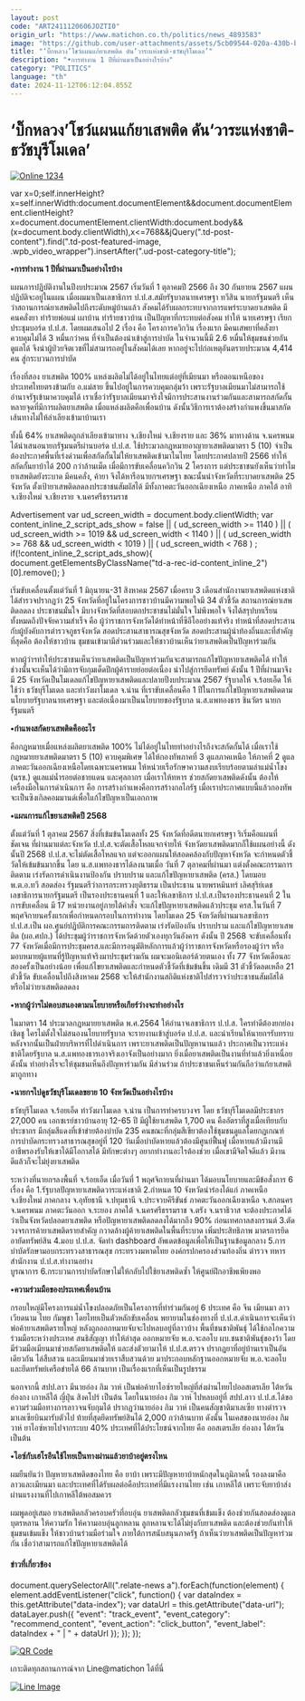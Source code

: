 ```yaml
---
layout: post
code: "ART2411120606JOZTI0"
origin_url: "https://www.matichon.co.th/politics/news_4893583"
image: "https://github.com/user-attachments/assets/5cb09544-020a-430b-bd29-9a3985bffdc8"
title: "‘บิ๊กหลวง’โชว์แผนแก้ยาเสพติด ดัน‘วาระแห่งชาติ-ธวัชบุรีโมเดล’"
description: "•การทำงาน 1 ปีที่ผ่านมาเป็นอย่างไรบ้าง"
category: "POLITICS"
language: "th"
date: 2024-11-12T06:12:04.855Z
---
```


# ‘บิ๊กหลวง’โชว์แผนแก้ยาเสพติด ดัน‘วาระแห่งชาติ-ธวัชบุรีโมเดล’

[![](https://www.matichon.co.th/wp-content/uploads/2024/11/Online-1234.jpg "Online 1234")](https://www.matichon.co.th/wp-content/uploads/2024/11/Online-1234.jpg)

var x=0;self.innerHeight?x=self.innerWidth:document.documentElement&&document.documentElement.clientHeight?x=document.documentElement.clientWidth:document.body&&(x=document.body.clientWidth),x<=768&&jQuery(".td-post-content").find(".td-post-featured-image, .wpb\_video\_wrapper").insertAfter(".ud-post-category-title");

**•การทำงาน 1 ปีที่ผ่านมาเป็นอย่างไรบ้าง**

แผนการปฏิบัติงานในปีงบประมาณ 2567 เริ่มวันที่ 1 ตุลาคมปี 2566 ถึง 30 กันยายน 2567 แผนปฏิบัติจะอยู่ในแผน เมื่อผมมาเป็นเลขาธิการ ป.ป.ส.สมัยรัฐบาลนายเศรษฐา ทวีสิน นายกรัฐมนตรี เห็นว่าสถานการณ์ยาเสพติดไปถึงระดับหมู่บ้านแล้ว สังคมได้รับผลกระทบจากการแพร่ระบาดยาเสพติด มีคนคลั่งยา ทำร้ายพ่อแม่ เผาบ้าน ทำร้ายชาวบ้าน เป็นปัญหาที่กระทบต่อสังคม ทำให้ นายเศรษฐา เรียกประชุมบอร์ด ป.ป.ส. โดยผมเสนอไป 2 เรื่อง คือ โครงการควิกวิน เรื่องแรก มีคนเสพยาที่คลั่งยาควบคุมไม่ได้ 3 หมื่นกว่าคน ที่จำเป็นต้องนำเข้าสู่การบำบัด ในจำนวนนี้มี 2.6 หมื่นให้ชุมชนช่วยกันดูแลได้ จึงนำผู้ป่วยจิตเวชที่ไม่สามารถอยู่ในสังคมได้เลย หากอยู่จะไปก่อเหตุอันตรายประมาณ 4,414 คน สู่กระบวนการบำบัด

เรื่องที่สอง ยาเสพติด 100% แหล่งผลิตไม่ได้อยู่ในไทยแต่อยู่ที่เมียนมา หรือตอนเหนือของประเทศไทยตรงข้ามกับ อ.แม่สาย ขึ้นไปอยู่ในการควบคุมกลุ่มว้า เพราะรัฐบาลเมียนมาไม่สามารถใช้อำนาจรัฐเข้ามาควบคุมได้ เราเชื่อว่ารัฐบาลเมียนมาจริงใจมีการประสานงานร่วมกันและสามารถสกัดกั้นหลายจุดที่มีการผลิตยาเสพติด เมื่อแหล่งผลิตคือเพื่อนบ้าน ดังนั้นวิธีการเราต้องสร้างกำแพงขึ้นมาสกัดเส้นทางไม่ให้ลำเลียงเข้ามาบ้านเรา

ทั้งนี้ 64% ยาเสพติดถูกลำเลียงเข้ามาทาง จ.เชียงใหม่ จ.เชียงราย และ 36% มาทางด้าน จ.นครพนม ได้นำเสนอนายกรัฐมนตรีผ่านบอร์ด ป.ป.ส. ใช้ประมวลกฎหมายอาญายาเสพติดมาตรา 5 (10) จำเป็นต้องประกาศพื้นที่เร่งด่วนเพื่อสกัดกั้นไม่ให้ยาเสพติดเข้ามาในไทย โดยประกาศปลายปี 2566 ทำให้สกัดกั้นยาบ้าได้ 200 กว่าล้านเม็ด เมื่อมีการขับเคลื่อนควิกวิน 2 โครงการ แต่ประชาชนยังเห็นว่าทำไมยาเสพติดยังระบาด มีคนคลั่ง, ค้ายา จึงได้หารือนายกฯเศรษฐา ขณะนั้นนำจังหวัดที่ระบาดยาเสพติด 25 จังหวัด ตั้งเป้ายาเสพติดลดลงประชาชนสัมผัสได้ มีทั้งภาคตะวันออกเฉียงเหนือ ภาคเหนือ ภาคใต้ อาทิ จ.เชียงใหม่ จ.เชียงราย จ.นครศรีธรรมราช

Advertisement var ud\_screen\_width = document.body.clientWidth; var content\_inline\_2\_script\_ads\_show = false || ( ud\_screen\_width >= 1140 ) || ( ud\_screen\_width >= 1019 && ud\_screen\_width < 1140 ) || ( ud\_screen\_width >= 768 && ud\_screen\_width < 1019 ) || ( ud\_screen\_width < 768 ) ; if(!content\_inline\_2\_script\_ads\_show){ document.getElementsByClassName("td-a-rec-id-content\_inline\_2")\[0\].remove(); }

เริ่มขับเคลื่อนตั้งแต่วันที่ 1 มิถุนายน-31 สิงหาคม 2567 เมื่อครบ 3 เดือนสำนักงานยาเสพติดแห่งชาติได้สำรวจปรากฏว่า 25 จังหวัดที่อยู่ในโครงการชาวบ้านมีความพอใจมี 34 ตัวชี้วัด สถานการณ์ยาเสพติดลดลง ประชาชนมั่นใจ มีบางจังหวัดที่สอบตกประชาชนไม่มั่นใจ ไม่พึงพอใจ จึงได้สรุปบทเรียนทั้งหมดถึงปัจจัยความสำเร็จ คือ ผู้ว่าราชการจังหวัดได้ทำหน้าที่ซีอีโออย่างแท้จริง ทำหน้าที่สอดประสานกับผู้บังคับการตํารวจภูธรจังหวัด สอดประสานสาธารณสุขจังหวัด สอดประสานผู้นำท้องถิ่นและที่สำคัญที่สุดคือ ต้องให้ชาวบ้าน ชุมชนเข้ามามีส่วนร่วมและให้ชาวบ้านเห็นว่ายาเสพติดเป็นปัญหาร่วมกัน

หากผู้ว่าฯทำให้ประชาชนเห็นว่ายาเสพติดเป็นปัญหาร่วมกันจะสามารถแก้ไขปัญหายาเสพติดได้ ทำให้ช่วงนั้นจะเห็นได้ว่ามีการจับกุมเด็ดปีกผู้ค้ารายย่อยต่อเนื่อง นำไปสู่การยึดทรัพย์ ดังนั้น 1 ปีที่ผ่านมาจึงมี 25 จังหวัดเป็นโมเดลแก้ไขปัญหายาเสพติดและปลายปีงบประมาณ 2567 รัฐบาลให้ จ.ร้อยเอ็ด ให้ใช้ว่า ธวัชบุรีโมเดล และท่าวังผาโมเดล จ.น่าน ที่เราขับเคลื่อนคือ 1 ปีในการแก้ไขปัญหายาเสพติดตามนโยบายรัฐบาลนายเศรษฐา และต่อเนื่องมาเป็นนโยบายของรัฐบาล น.ส.แพทองธาร ชินวัตร นายกรัฐมนตรี

**•กำแพงสกัดยาเสพติดคืออะไร**

คือกฎหมายเมื่อแหล่งผลิตยาเสพติด 100% ไม่ได้อยู่ในไทยทำอย่างไรถึงจะสกัดกั้นได้ เมื่อเราใช้กฎหมายยาเสพติดมาตรา 5 (10) ควบคุมพิเศษ ได้ให้กองทัพภาคที่ 3 ดูแลภาคเหนือ ให้ภาคที่ 2 ดูแลภาคตะวันออกเฉียงเหนือโดยเฉพาะนครพนม ให้หน่วยเรือรักษาความสงบเรียบร้อยตามลำแม่น้ำโขง (นรข.) ดูแลแม่น้ำรอยต่อชายแดน และศุลกากร เมื่อเราให้ทหาร ช่วยสกัดยาเสพติดดังนั้น ต้องให้เครื่องมือในการดำเนินการ คือ การสร้างกำแพงคือการสร้างกลไกรัฐ เมื่อเราประกาศแบบนี้แล้วกองทัพจะเป็นซิงเกิลคอมมานด์เพื่อใแก้ไขปัญหาเป็นเอกภาพ

**•แผนการแก้ไขยาเสพติดปี 2568**

ตั้งแต่วันที่ 1 ตุลาคม 2567 สิ่งที่เข้มข้นโมเดลทั้ง 25 จังหวัดที่อดีตนายกเศรษฐา ริเริ่มคือแผนที่ชัดเจน ที่ผ่านมาแต่ละจังหวัด ป.ป.ส.จะตัดเสื้อโหลแจกจ่ายให้ จังหวัดยาเสพติดมากก็ใช้แผนอย่างนี้ ดังนั้นปี 2568 ป.ป.ส.จะไม่ตัดเสื้อโหลแจก แต่จะออกแผนให้สอดคล้องกับปัญหาจังหวัด จะกำหนดตัวชี้วัดให้เข้มข้นมากขึ้น โดย น.ส.แพทองธารได้ลงนามเมื่อ วันที่ 7 ตุลาคมที่ผ่านมา แต่งตั้งคณะกรรมการติดตาม เร่งรัดการดำเนินงานป้องกัน ปราบปราม และแก้ไขปัญหายาเสพติด (ครส.) โดยมอบ พ.ต.อ.ทวี สอดส่อง รัฐมนตรีว่าการกระทรวงยุติธรรม เป็นประธาน นายพรหมินทร์ เลิศสุริย์เดช เลขาธิการนายกรัฐมนตรี เป็นรองประธานคนที่ 1 และให้เลขาธิการ ป.ป.ส.เป็นรองประธานคนที่ 2 ในการขับเคลื่อน มี 17 หน่วยงานอยู่ภายใต้คำสั่ง จะแก้ไขปัญหายาเสพติดแล้วประชุม ครส.ในวันที่ 7 พฤศจิกายนครั้งแรกเพื่อกำหนดกรอบในการทำงาน โดยโมเดล 25 จังหวัดที่ผ่านมาเลขาธิการ ป.ป.ส.เป็น ผอ.ศูนย์ปฏิบัติการคณะกรรมการติดตาม เร่งรัดป้องกัน ปราบปราม และแก้ไขปัญหายาเสพติด (ผอ.ศปก.) ได้ประชุมผู้ว่าราชการจังหวัดด้วยตัวเองทุกวันอังคาร ดังนั้น ปี 2568 จะขับเคลื่อนทั้ง 77 จังหวัดเมื่อมีการประชุมครส.และมีการอนุมัติหลักการแล้วผู้ว่าราชการจังหวัดหรือรองผู้ว่าฯ หรือมอบหมายผู้แทนที่รู้ปัญหาแท้จริงมาประชุมร่วมกัน ผมจะมอนิเตอร์ด้วยตนเอง ทั้ง 77 จังหวัดเดือนละสองครั้งเป็นอย่างน้อย เพื่อแก้ไขยาเสพติดและกำหนดตัวชี้วัดที่เข้มข้นขึ้น เดิมมี 31 ตัวชี้วัดลดเหลือ 21 ตัวชี้วัด ขับเคลื่อนไปถึงสิงหาคม 2568 จะให้สำนักงานสถิติแห่งชาติไปสำรวจว่าประชาชนสัมผัสได้หรือไม่ว่ายาเสพติดลดลง

**•หากผู้ว่าฯไม่ตอบสนองตามนโยบายหรือเกียร์ว่างจะทำอย่างไร**

ในมาตรา 14 ประมวลกฎหมายยาเสพติด พ.ศ.2564 ให้อำนาจเลขาธิการ ป.ป.ส. ใครทำดีต้องยกย่องเชิดชู ใครไม่ตั้งใจไม่สนองนโยบายรัฐบาล จะรายงานเข้าสู่บอร์ด ป.ป.ส. และนำเรียนให้นายกฯรับทราบ หลังจากนั้นเป็นฝ่ายบริหารที่ไปดำเนินการ เพราะยาเสพติดเป็นปัญหานานแล้ว ประกาศเป็นวาระแห่งชาติโดยรัฐบาล น.ส.แพทองธารเอาจริงเอาจังเป็นอย่างมาก ยิ่งเมื่อยาเสพติดเป็นงานที่ทำแล้วยิ่งเหนื่อย ดังนั้น ทำอย่างไรจะให้ชุมชนเห็นถึงปัญหาร่วมกัน มีส่วนร่วม ถ้าประชาชนเห็นร่วมกันถือว่าแก้ยาเสพติมาถูกทาง

**•นายกฯไปดูธวัชบุรีโมเดลขยาย 10 จังหวัดเป็นอย่างไรบ้าง**

ธวัชบุรีโมเดล จ.ร้อยเอ็ด ท่าวังผาโมเดล จ.น่าน เป็นการทำครบวงจร โดย ธวัชบุรีโมเดลมีประชากร 27,000 คน เอกซเรย์ชาวบ้านอายุ 12-65 ปี มีผู้ใช้ยาเสพติด 1,700 คน คืออัตราที่สูงเมื่อเทียบกับประชากร มีกลุ่มสีแดงที่เข้าข่ายต้องบำบัด 235 คนขณะที่กลุ่มสีเขียวต้องใช้ชุมชนดูแลโดยกฎเกณฑ์ การบำบัดกระทรวงสาธารณสุขอยู่ที่ 120 วันเมื่อบำบัดหายแล้วต้องมีศูนย์ฟื้นฟู เมื่อหายแล้วมีงานมีอาชีพรองรับให้เขาได้มีโอกาสได้ มีทักษะต่างๆ อยากทำงานอะไรต้องช่วย เมื่อเขามีจิตใจดีแล้ว มีงานดีแล้วก็จะไม่ยุ่งยาเสพติด

ระหว่างที่นายกฯลงพื้นที่ จ.ร้อยเอ็ด เมื่อวันที่ 1 พฤศจิกายนที่ผ่านมา ได้มอบนโยบายและมีข้อสั่งการ 6 เรื่อง คือ 1.รัฐบาลปัญหายาเสพติดวาระแห่งชาติ 2.กำหนด 10 จังหวัดนำร่องได้แก่ ภาคเหนือ จ.เชียงใหม่ ภาคกลาง จ.อุทัยธานี จ.ปทุมธานี จ.ประจวบคีรีขันธ์ ภาคตะวันออกเฉียงเหนือ จ.สกลนคร จ.นครพนม ภาคตะวันออก จ.ระยอง ภาคใต้ จ.นครศรีธรรมราช จ.ตรัง จ.นราธิวาส จะต้องประกาศได้ว่าเป็นจังหวัดปลอดยาเสพติด หรือปัญหายาเสพติดลดลงได้มากถึง 90% ก่อนเทศกาลสงกรานต์ 3.ตัดวงจรการค้ายาเสพติดรายสำคัญ กวาดล้างผู้ค้ายาเสพติดในพื้นที่ระบาด เพิ่มประสิทธิภาพ มาตรการยึดอายัดทรัพย์สิน 4.มอบ ป.ป.ส. จัดทำ dashboard อัพเดตข้อมูลเพื่อให้เป็นฐานข้อมูลกลาง 5.การบำบัดรักษามอบกระทรวงสาธารณสุข กระทรวงมหาดไทย องค์กรปกครองส่วนท้องถิ่น ตำรวจ ทหาร สำนักงาน ป.ป.ส.ทำงานอย่าง  
บูรณาการ 6.กระบวนการบำบัดรักษาไม่ให้กลับไปใช้ยาเสพติดซ้ำ ให้ศูนย์ฝึกอาชีพเพียงพอ

**•ความร่วมมือของประเทศเพื่อนบ้าน**

กรอบใหญ่มีโครงการแม่น้ำโขงปลอดภัยเป็นโครงการที่ทำร่วมกันอยู่ 6 ประเทศ คือ จีน เมียนมา ลาว เวียดนาม ไทย กัมพูชา โดยไทยเป็นตัวหลักขับเคลื่อน พยายามในช่องทางที่ ป.ป.ส.ดำเนินการจะเห็นว่าพ่อค้ายาเสพติดรายใหญ่ หลังถูกออกหมายจับจะไปหลบอยู่ที่ลาวบ้าง พื้นที่ชนชาติพันธุ์ ได้ใช้กลไกความร่วมมือระหว่างประเทศ สนธิสัญญา ทำให้ล่าสุด ออกหมายจับ พ.อ.จะลอโบ ผบ.ชนชาติพันธุ์ของว้า โดยมีร่วมมือเมียนมาช่วยสกัดยาเสพติดให้ และส่งตัวยามาให้ ป.ป.ส.ตรวจ ปรากฏยาที่อยู่บ้านเราเป็นอันเดียวกัน ไล่สืบสวน และเมียนมาช่วยเราสืบสวนด้วย มาประกอบหลักฐานออกหมายจับ พ.อ.จะลอโบ และยึดทรัพย์เครือข่ายได้ 66 ล้านบาท เป็นเรื่องแรกที่เห็นเป็นรูปธรรม

นอกจากนี้ สปป.ลาว มีนายอ่อง กิม วาห์ เป็นพ่อค้ายาไอซ์รายใหญ่ที่ส่งผ่านไทยไปออสเตรเลีย ไต้หวัน ฮ่องกง เกาหลีใต้ ญี่ปุ่น สิงคโปร์ เป็นต้น โดยในนายอ่อง กิม วาห์ ไปหลบอยู่ที่ สปป.ลาว ป.ป.ส.ได้ขอความร่วมมือทางการลาวจนจับกุมได้ ปรากฏว่านายอ่อง กิม วาห์ เป็นคนสัญชาติมาเลเซีย ทางตำรวจมาเลเซียบินมารับตัวไป ท้ายที่สุดยึดทรัพย์สินได้ 2,000 กว่าล้านบาท ดังนั้น ในเคสของนายอ่อง กิม วาห์ ยาไอซ์หายไปจากระบบ 40% ประเทศที่ได้ประโยชน์จากไทย คือ ออสเตรเลีย ฮ่องกง ไต้หวัน เป็นต้น

**•ไอซ์กับเฮโรอีนใช้ไทยเป็นทางผ่านแล้วยาบ้าอยู่ตรงไหน**

ผมยืนยันว่า ปัญหายาเสพติดของไทย คือ ยาบ้า เพราะมีปัญหายาบ้าหนักสุดในภูมิภาคนี้ รองลงมาคือ ลาวและเมียนมา และประเทศที่ได้รับผลต่อคือประเทศที่มีแรงงานไทย เช่น เกาหลีใต้ เพราะจับยาบ้าส่งผ่านแรงงานที่ไปเกาหลีใต้พอสมควร

ผมพูดอยู่เสมอ ยาเสพติดกลัวครอบครัวที่อบอุ่น ยาเสพติดกลัวชุมชนที่เข้มแข็ง ต้องช่วยกันสอดส่องดูแลบุตรหลาน ให้ความรัก ให้ความอบอุ่นลูกหลาน ลูกหลานจะได้ไม่ยุ่งกับยาเสพติด และต้องช่วยกันทำให้ชุมชนเข้มแข็ง ให้ชาวบ้านร่วมมือร่วมใจ ภายใต้การสนับสนุนภาครัฐ ถ้าเห็นว่ายาเสพติดเป็นปัญหาร่วมกัน เชื่อว่าสามารถแก้ไขปัญหายาเสพติดได้

#### ข่าวที่เกี่ยวข้อง

document.querySelectorAll(".relate-news a").forEach(function(element) { element.addEventListener("click", function() { var dataIndex = this.getAttribute("data-index"); var dataUrl = this.getAttribute("data-url"); dataLayer.push({ "event": "track\_event", "event\_category": "recommend\_content", "event\_action": "click\_button", "event\_label": dataIndex + " | " + dataUrl }); }); });

[![QR Code](https://www.matichon.co.th/wp-content/uploads/2023/07/wob1371z.jpg)](https://lin.ee/ht0nDxX)

เกาะติดทุกสถานการณ์จาก Line@matichon ได้ที่นี่

[![Line Image](https://www.matichon.co.th/wp-content/uploads/2023/07/th.png)](https://lin.ee/ht0nDxX)